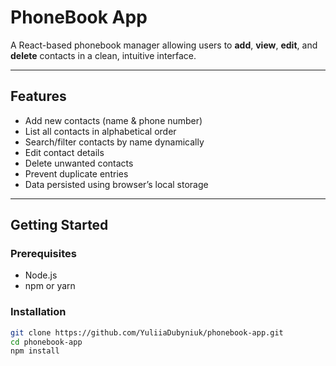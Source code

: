# PhoneBook App

A React-based phonebook manager allowing users to **add**, **view**, **edit**, and **delete** contacts in a clean, intuitive interface.

---

## Features

- Add new contacts (name & phone number)  
- List all contacts in alphabetical order  
- Search/filter contacts by name dynamically  
- Edit contact details  
- Delete unwanted contacts  
- Prevent duplicate entries  
- Data persisted using browser’s local storage

---

## Getting Started

### Prerequisites

- Node.js  
- npm or yarn

### Installation

```bash
git clone https://github.com/YuliiaDubyniuk/phonebook-app.git
cd phonebook-app
npm install
